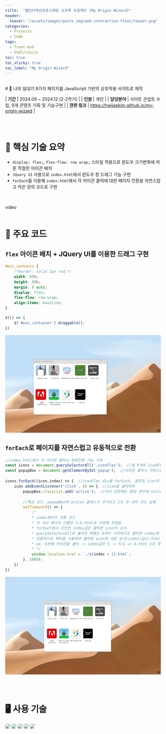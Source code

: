 ```yaml
---
title:  "웹인터랙션프로그래밍 교과목 프로젝트 [My Origin Wizard]"
header:
  teaser: "/assets/images/posts_img/web-interaction-final/teaser.png"
categories:
  - Projects
  - Code
tags:
  - front-end
  - html/css/js
toc: true
toc_sticky: true
toc_label: "My Origin Wizard"
---
```

<style>
  .ico {
    border-radius: 5px;
    height: 30px;
    margin-bottom: 5px;
  }
</style>
<br>
# 📝 나의 일대기 9가지 페이지를 JavaScript 기반의 상호작용 사이트로 제작

| **기간**    | 2024.09 ~ 2024.12 (2-2학기)                                                                                     |
| **인원**    | 개인                                                                                         |
| **담당분야**  | 사이트 콘셉트 수립, 9개 콘텐츠 기획 및 기능구현                                    |
| **관련 링크** | <a href="https://hwijaekim.github.io/my-origin-wizard" target="_blank">https://hwijaekim.github.io/my-origin-wizard</a> |

<br><br>


# 🔑 핵심 기술 요약
- `display: flex;`, `flex-flow: row wrap;` 스타일 적용으로 윈도우 크기변화에 따른 적절한 아이콘 배치
- `JQuery UI` 사용으로 `index.html`에서 윈도우 창 드래그 기능 구현
- `forEach`를 이용해 `index.html`에서 각 아이콘 클릭에 대한 페이지 전환을 자연스럽고 적은 양의 코드로 구현

<br><br>
video
<br><br>

# 📌 주요 코드
## `flex` 아이콘 배치 + JQuery UI를 이용한 드래그 구현
```css
#win_contents {
    /*border: solid 1px red;*/
    width: 95%;
    height: 90%;
    margin: 0 auto;
    display: flex;
    flex-flow: row wrap;
    align-items: baseline;
}
```
```javascript
$(() => {
    $('#win_container').draggable();
})
```
![2-1](/assets/images/posts_img/web-interaction-final/2-1.webp)

## `forEach`로 페이지를 자연스럽고 유동적으로 전환
```javascript
//index.html에서 각 아이콘 클릭시 화면전환 기능 구현
const icons = document.querySelectorAll('.iconFlex');  //총 9개의 iconFlex 클래스를 querySelectorAll 배열로 변수 지정
const popupBox = document.getElementById('popup');  //아이콘 클릭시 자연스럽게 전환될 수 있도록 popup id 변수 지정

icons.forEach((icon,index) => {  //iconFlex div를 forEach, 클릭된 icon의 순서를 알기 위해 index를 추가로 선언
    icon.addEventListener('click', () => {  //icon을 클릭하면
        popupBox.classList.add('active');  //미리 선언해둔 팝업 변수에 active클래스를 추가하여 keyframe애니메이션 재생

        //핵심 코드. popupBox에 active 클래스가 추가되고 1초 후 내부 코드 실행
        setTimeout(() => {
            /*
            * index페이지 전환 코드
            * 각 서브 페이지 이름은 1~9.html로 지정해 두었음
            * forEach에서 선언한 index값은 클릭한 icon의 순서
            * querySelectorAll로 불러온 배열은 0부터 시작하므로 클릭한 index에 1을 더함
            * 최종적으로 백틱을 사용하여 클릭한 icon에 대한 순서(index)값+1.html 파일을 1초 후 열도록 프로그래밍
            * ex. 6번째 아이콘을 클릭 -> index값은 5 -> 5+1 => 6.html 1초 후 전환
            * */
            window.location.href = `./${index + 1}.html`;
        }, 1000);
    })
})
```
![2-2](/assets/images/posts_img/web-interaction-final/2-2.webp)

<br><br>

# 🖥️ 사용 기술
<img class="ico" src="https://img.shields.io/badge/HTML5-E34F26?style=for-the-badge&logo=html5&logoColor=white">
<img class="ico" src="https://img.shields.io/badge/CSS3-1572B6?style=for-the-badge&logo=css3&logoColor=white">
<img class="ico" src="https://img.shields.io/badge/JavaScript-F7DF1E?style=for-the-badge&logo=JavaScript&logoColor=white">
<img class="ico" src="https://img.shields.io/badge/GitHub-100000?style=for-the-badge&logo=github&logoColor=white">
<img class="ico" src="https://img.shields.io/badge/GIT-E44C30?style=for-the-badge&logo=git&logoColor=white">

<br><br>